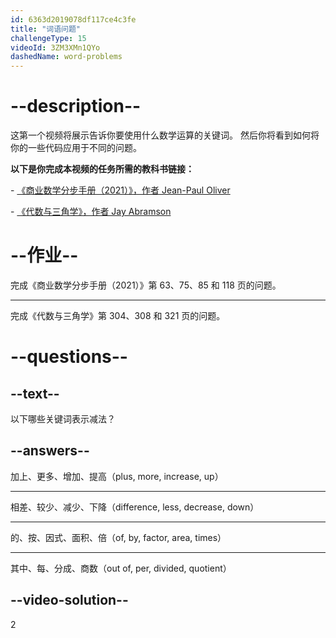 ```yaml
---
id: 6363d2019078df117ce4c3fe
title: "词语问题"
challengeType: 15
videoId: 3ZM3XMn1QYo
dashedName: word-problems
---
```


# --description--

这第一个视频将展示告诉你要使用什么数学运算的关键词。 然后你将看到如何将你的一些代码应用于不同的问题。

**以下是你完成本视频的任务所需的教科书链接：**

\- <a href="https://lyryx.com/subjects/business/business-mathematics/" target="_blank" rel="noopener noreferrer nofollow">《商业数学分步手册（2021）》，作者 Jean-Paul Oliver</a>

\- <a href="https://openstax.org/details/books/algebra-and-trigonometry" target="_blank" rel="noopener noreferrer nofollow">《代数与三角学》，作者 Jay Abramson</a>

# --作业--

完成《商业数学分步手册（2021）》第 63、75、85 和 118 页的问题。

---

完成《代数与三角学》第 304、308 和 321 页的问题。

# --questions--

## --text--

以下哪些关键词表示减法？

## --answers--

加上、更多、增加、提高（plus, more, increase, up）

---

相差、较少、减少、下降（difference, less, decrease, down）

---

的、按、因式、面积、倍（of, by, factor, area, times）

---

其中、每、分成、商数（out of, per, divided, quotient）

## --video-solution--

2

